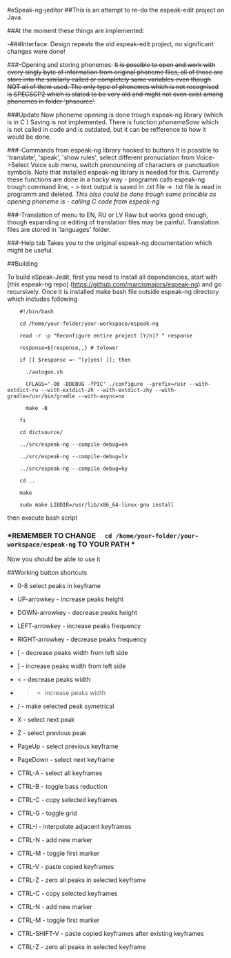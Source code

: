 #eSpeak-ng-jeditor
##This is an attempt to re-do the espeak-edit project on Java.

##At the moment these things are implemented:

-###Interface: 
Design repeats the old espeak-edit project, no significant changes were done!

###-Opening and storing phonemes:
~~It is possible to open and work with every singly byte of information from original phoneme files,
all of those are store into the similarly called or completely same variables even though NOT all
of them used. The only type of phonemes which is not recognised is SPECSCP2 which is stated to be very
old and might not even exist among phonemes in folder 'phsource'.~~

###Update
Now phoneme opening is done trough espeak-ng library (which is in C ) 
Saving is not implemented. There is function *phonemeSave* which is not called in code and is outdated, but it can be refference to how it would be done.

###-Commands from espeak-ng library hooked to buttons
It is possible to 'translate', 'speak', 'show rules', select different pronuciation from Voice->Select Voice sub menu,
switch pronouncing of characters or punctuation symbols. Note that installed espeak-ng library is needed for this.
Currently  these functions are done in a *hacky* way  - programm calls espeak-ng trough command line, - > text output is saved in .txt file -> .txt file is read in programm and deleted.
*This also could be done trough same princible as opening phoneme is - calling C code from espeak-ng*

###-Translation of menu to EN, RU or LV
Raw but works good enough, though expanding or editing of translation files may be painful.
Translation files are stored in 'languages' folder.

###-Help tab
Takes you to the original espeak-ng documentation which might be useful.



##Building


To build eSpeak-Jedit, first you need to install all dependencies, start  with
 [this espeak-ng repo] (https://github.com/marcismajors/espeak-ng) and go recursively.
Once it is installed make bash file outside espeak-ng directory which includes following 
```
    #!/bin/bash

    cd /home/your-folder/your-workspace/espeak-ng

    read -r -p "Reconfigure entire project [Y/n]? " response

    response=${response,,} # tolower

    if [[ $response =~ ^(y|yes) ]]; then

      ./autogen.sh

      CFLAGS='-O0 -DDEBUG -fPIC' ./configure --prefix=/usr --with-extdict-ru --with-extdict-zh --with-extdict-zhy --with-gradle=/usr/bin/gradle --with-async=no

      make -B

    fi

    cd dictsource/

    ../src/espeak-ng --compile-debug=en

    ../src/espeak-ng --compile-debug=lv

    ../src/espeak-ng --compile-debug=ky

    cd ..

    make

    sudo make LIBDIR=/usr/lib/x86_64-linux-gnu install

```
then execute bash script

### *REMEMBER TO CHANGE  `   cd /home/your-folder/your-workspace/espeak-ng `  TO YOUR PATH *

Now you should be able to use it



##Working button shortcuts

- 0-8 select peaks in keyframe
- UP-arrowkey - increase peaks height
- DOWN-arrowkey - decrease peaks height
- LEFT-arrowkey - increase peaks frequency
- RIGHT-arrowkey - decrease peaks frequency
- [ - decrease peaks width from left side 
- ] - increase peaks width from left side 
- < - decrease peaks width
- > - increase peaks width
- / - make selected peak symetrical
- X - select next peak
- Z - select previous peak
- PageUp - select previous keyframe
- PageDown - select next keyframe

- CTRL-A - select all keyframes
- CTRL-B - toggle bass reduction
- CTRL-C - copy selected keyframes
- CTRL-G - toggle grid
- CTRL-I - interpolate adjacent keyframes
- CTRL-N - add new marker
- CTRL-M - toggle first marker
- CTRL-V - paste copied keyframes
- CTRL-Z - zero all peaks in selected keyframe

- CTRL-C - copy selected keyframes
- CTRL-N - add new marker
- CTRL-M - toggle first marker
- CTRL-SHIFT-V - paste copied keyframes after existing keyframes
- CTRL-Z - zero all peaks in selected keyframe

